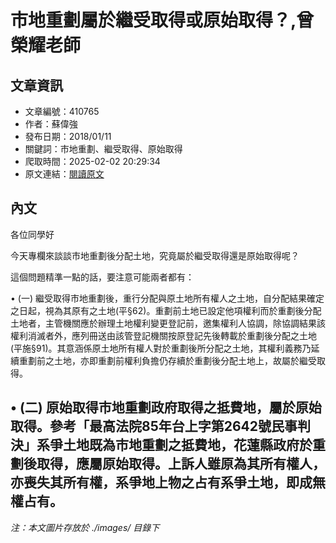 # 市地重劃屬於繼受取得或原始取得？,曾榮耀老師

## 文章資訊
- 文章編號：410765
- 作者：蘇偉強
- 發布日期：2018/01/11
- 關鍵詞：市地重劃、繼受取得、原始取得
- 爬取時間：2025-02-02 20:29:34
- 原文連結：[閱讀原文](https://real-estate.get.com.tw/Columns/detail.aspx?no=410765)

## 內文
各位同學好

今天專欄來談談市地重劃後分配土地，究竟屬於繼受取得還是原始取得呢？

這個問題精準一點的話，要注意可能兩者都有：

• (一) 繼受取得市地重劃後，重行分配與原土地所有權人之土地，自分配結果確定之日起，視為其原有之土地(平§62)。重劃前土地已設定他項權利而於重劃後分配土地者，主管機關應於辦理土地權利變更登記前，邀集權利人協調，除協調結果該權利消滅者外，應列冊送由該管登記機關按原登記先後轉載於重劃後分配之土地(平施§91)。其意涵係原土地所有權人對於重劃後所分配之土地，其權利義務乃延續重劃前之土地，亦即重劃前權利負擔仍存續於重劃後分配土地上，故屬於繼受取得。

• (二) 原始取得市地重劃政府取得之抵費地，屬於原始取得。參考「最高法院85年台上字第2642號民事判決」系爭土地既為市地重劃之抵費地，花蓮縣政府於重劃後取得，應屬原始取得。上訴人雖原為其所有權人，亦喪失其所有權，系爭地上物之占有系爭土地，即成無權占有。
---
*注：本文圖片存放於 ./images/ 目錄下*
